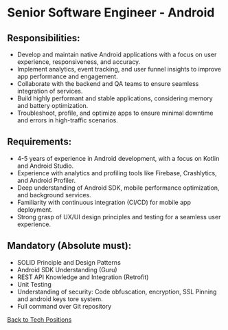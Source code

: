 # Senior Software Engineer - Android

## Responsibilities:

* Develop and maintain native Android applications with a focus on user experience, responsiveness, and accuracy.
* Implement analytics, event tracking, and user funnel insights to improve app performance and engagement.
* Collaborate with the backend and QA teams to ensure seamless integration of services.
* Build highly performant and stable applications, considering memory and battery optimization.
* Troubleshoot, profile, and optimize apps to ensure minimal downtime and errors in high-traffic scenarios.

## Requirements:

* 4-5 years of experience in Android development, with a focus on Kotlin and Android Studio.
* Experience with analytics and profiling tools like Firebase, Crashlytics, and Android Profiler.
* Deep understanding of Android SDK, mobile performance optimization, and background services.
* Familiarity with continuous integration (CI/CD) for mobile app deployment.
* Strong grasp of UX/UI design principles and testing for a seamless user experience.

## Mandatory (Absolute must):
* SOLID Principle and Design Patterns
* Android SDK Understanding (Guru)
* REST API Knowledge and Integration (Retrofit)
* Unit Testing
* Understanding of security: Code obfuscation, encryption, SSL Pinning and android keys tore system.
* Full command over Git repository


[Back to Tech Positions](tech-job-description.md)
